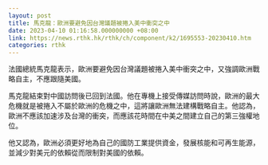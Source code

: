 ```yaml
---
layout: post
title: 馬克龍：歐洲要避免因台灣議題被捲入美中衝突之中
date: 2023-04-10 01:16:58.000000000 +08:00
link: https://news.rthk.hk/rthk/ch/component/k2/1695553-20230410.htm
categories: rthk
---
```


法國總統馬克龍表示，歐洲要避免因台灣議題被捲入美中衝突之中，又強調歐洲戰略自主，不應跟隨美國。

馬克龍結束對中國訪問後已回到法國。他在專機上接受傳媒訪問時說，歐洲的最大危機就是被捲入不屬於歐洲的危機之中，這將讓歐洲無法建構戰略自主。他認為，歐洲不應該加速涉及台灣的衝突，而應該花時間在中美之間建立自己的第三強權地位。

他又認為，歐洲必須更好地為自己的國防工業提供資金，發展核能和可再生能源，並減少對美元的依賴從而限制對美國的依賴。
